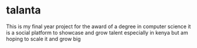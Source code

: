 # talanta

This is my final year project for the award of a degree in computer science
it is a social platform to showcase and grow talent especially in kenya but am hoping to scale it and grow big


